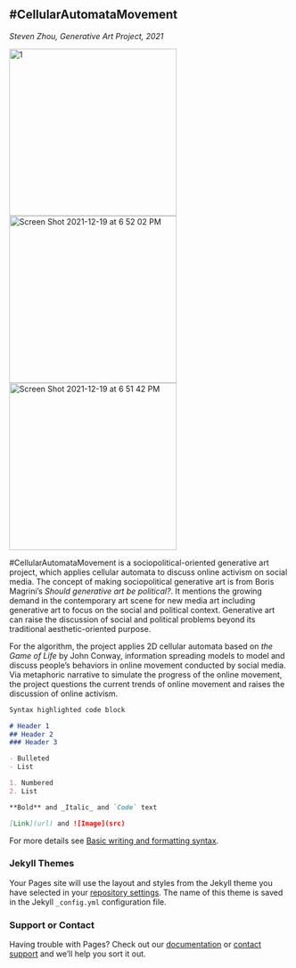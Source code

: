 ## #CellularAutomataMovement

_Steven Zhou, Generative Art Project, 2021_

<img width="300" alt="1" src="https://user-images.githubusercontent.com/89897082/146672577-7b53199a-2eff-4e8c-a18b-b170c8371290.png"><img width="300" alt="Screen Shot 2021-12-19 at 6 52 02 PM" src="https://user-images.githubusercontent.com/89897082/146672630-467d6293-978d-4a66-ac51-6e5cc0d6003f.png"><img width="300" alt="Screen Shot 2021-12-19 at 6 51 42 PM" src="https://user-images.githubusercontent.com/89897082/146672645-d216f2fe-7213-4fde-85b3-4b6615780081.png">


#CellularAutomataMovement is a sociopolitical-oriented generative art project, which applies cellular automata to discuss online activism on social media. The concept of making sociopolitical generative art is from Boris Magrini’s _Should generative art be political?_. It mentions the growing demand in the contemporary art scene for new media art including generative art to focus on the social and political context. Generative art can raise the discussion of social and political problems beyond its traditional aesthetic-oriented purpose. 

For the algorithm, the project applies 2D cellular automata based on _the Game of Life_ by John Conway, information spreading models to model and discuss people’s behaviors in online movement conducted by social media. Via metaphoric narrative to simulate the progress of the online movement, the project questions the current trends of online movement and raises the discussion of online activism.

```markdown
Syntax highlighted code block

# Header 1
## Header 2
### Header 3

- Bulleted
- List

1. Numbered
2. List

**Bold** and _Italic_ and `Code` text

[Link](url) and ![Image](src)
```

For more details see [Basic writing and formatting syntax](https://docs.github.com/en/github/writing-on-github/getting-started-with-writing-and-formatting-on-github/basic-writing-and-formatting-syntax).

### Jekyll Themes

Your Pages site will use the layout and styles from the Jekyll theme you have selected in your [repository settings](https://github.com/StevenZhou01/CAM/settings/pages). The name of this theme is saved in the Jekyll `_config.yml` configuration file.

### Support or Contact

Having trouble with Pages? Check out our [documentation](https://docs.github.com/categories/github-pages-basics/) or [contact support](https://support.github.com/contact) and we’ll help you sort it out.
